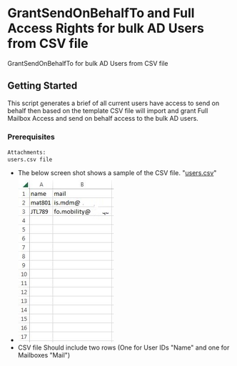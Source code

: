 # GrantSendOnBehalfTo and Full Access Rights for bulk AD Users from CSV file

GrantSendOnBehalfTo for bulk AD Users from CSV file

## Getting Started

This script generates a brief of all current users have access to send on behalf then based on the template CSV file will import and grant Full Mailbox Access and send on behalf access to the bulk AD users.

### Prerequisites

```
Attachments:
users.csv file
```

* The below screen shot shows a sample of the CSV file. "[users.csv](https://gallery.technet.microsoft.com/exchange/site/view/file/178302/1/users.csv)"
* ![img](https://raw.githubusercontent.com/3tallah/PowerShellScripts/master/GrantSendOnBehalfToBulk/Capturess.JPG)
* CSV file Should include two rows (One for User IDs "Name" and one for Mailboxes "Mail")

